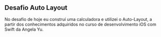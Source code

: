 ## Desafio Auto Layout

No desafio de hoje eu construí uma calculadora e utilizei o Auto-Layout, a partir dos conhecimentos adquiridos no curso de desenvolvimento iOS com Swift da Angela Yu.
